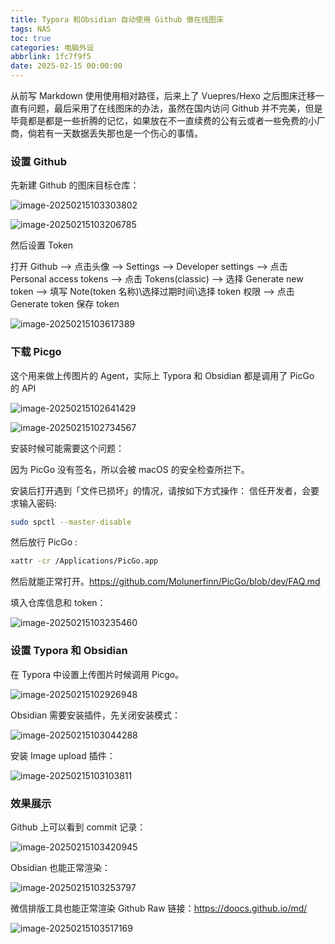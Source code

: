 ```yaml
---
title: Typora 和Obsidian 自动使用 Github 做在线图床
tags: NAS
toc: true
categories: 电脑外设
abbrlink: 1fc7f9f5
date: 2025-02-15 00:00:00
---
```


从前写 Markdown 使用使用相对路径，后来上了 Vuepres/Hexo 之后图床迁移一直有问题，最后采用了在线图床的办法，虽然在国内访问 Github 并不完美，但是毕竟都是都是一些折腾的记忆，如果放在不一直续费的公有云或者一些免费的小厂商，倘若有一天数据丢失那也是一个伤心的事情。

### 设置 Github

先新建 Github 的图床目标仓库：

 <!--more-->

![image-20250215103303802](https://raw.githubusercontent.com/Xu-Hardy/picgo-imh/master/image-20250215103303802.png)

![image-20250215103206785](https://raw.githubusercontent.com/Xu-Hardy/picgo-imh/master/image-20250215103206785.png)

然后设置 Token

打开 Github –> 点击头像 –> Settings –> Developer settings –> 点击 Personal access tokens –> 点击 Tokens(classic) –> 选择 Generate new token –> 填写 Note(token 名称)\选择过期时间\选择 token 权限 –> 点击 Generate token 保存 token

![image-20250215103617389](https://raw.githubusercontent.com/Xu-Hardy/picgo-imh/master/image-20250215103617389.png)

### 下载 Picgo

这个用来做上传图片的 Agent，实际上 Typora 和 Obsidian 都是调用了 PicGo 的 API

![image-20250215102641429](https://raw.githubusercontent.com/Xu-Hardy/picgo-imh/master/image-20250215102641429.png)

![image-20250215102734567](https://raw.githubusercontent.com/Xu-Hardy/picgo-imh/master/image-20250215102734567.png)

安装时候可能需要这个问题：

因为 PicGo 没有签名，所以会被 macOS 的安全检查所拦下。

安装后打开遇到「文件已损坏」的情况，请按如下方式操作：
信任开发者，会要求输入密码:

```bash
sudo spctl --master-disable
```

然后放行 PicGo :

```bash
xattr -cr /Applications/PicGo.app
```

然后就能正常打开。https://github.com/Molunerfinn/PicGo/blob/dev/FAQ.md

填入仓库信息和 token：

![image-20250215103235460](https://raw.githubusercontent.com/Xu-Hardy/picgo-imh/master/image-20250215103235460.png)

### 设置 Typora 和 Obsidian

在 Typora 中设置上传图片时候调用 Picgo。

![image-20250215102926948](https://raw.githubusercontent.com/Xu-Hardy/picgo-imh/master/image-20250215102926948.png)

Obsidian 需要安装插件，先关闭安装模式：

![image-20250215103044288](https://raw.githubusercontent.com/Xu-Hardy/picgo-imh/master/image-20250215103044288.png)

安装 Image upload 插件：

![image-20250215103103811](https://raw.githubusercontent.com/Xu-Hardy/picgo-imh/master/image-20250215103103811.png)

###

### 效果展示

Github 上可以看到 commit 记录：

![image-20250215103420945](https://raw.githubusercontent.com/Xu-Hardy/picgo-imh/master/image-20250215103420945.png)

Obsidian 也能正常渲染：

![image-20250215103253797](https://raw.githubusercontent.com/Xu-Hardy/picgo-imh/master/image-20250215103253797.png)

微信排版工具也能正常渲染 Github Raw 链接：https://doocs.github.io/md/

![image-20250215103517169](https://raw.githubusercontent.com/Xu-Hardy/picgo-imh/master/image-20250215103517169.png)
